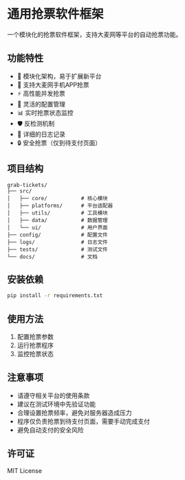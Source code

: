 # 通用抢票软件框架

一个模块化的抢票软件框架，支持大麦网等平台的自动抢票功能。

## 功能特性

- 🎯 模块化架构，易于扩展新平台
- 📱 支持大麦网手机APP抢票
- ⚡ 高性能并发抢票
- 🔧 灵活的配置管理
- 📊 实时抢票状态监控
- 🛡️ 反检测机制
- 📝 详细的日志记录
- 🔒 安全抢票（仅到待支付页面）

## 项目结构

```
grab-tickets/
├── src/
│   ├── core/           # 核心模块
│   ├── platforms/      # 平台适配器
│   ├── utils/          # 工具模块
│   ├── data/           # 数据管理
│   └── ui/             # 用户界面
├── config/             # 配置文件
├── logs/               # 日志文件
├── tests/              # 测试文件
└── docs/               # 文档
```

## 安装依赖

```bash
pip install -r requirements.txt
```

## 使用方法

1. 配置抢票参数
2. 运行抢票程序
3. 监控抢票状态

## 注意事项

- 请遵守相关平台的使用条款
- 建议在测试环境中先验证功能
- 合理设置抢票频率，避免对服务器造成压力
- 程序仅负责抢票到待支付页面，需要手动完成支付
- 避免自动支付的安全风险

## 许可证

MIT License

